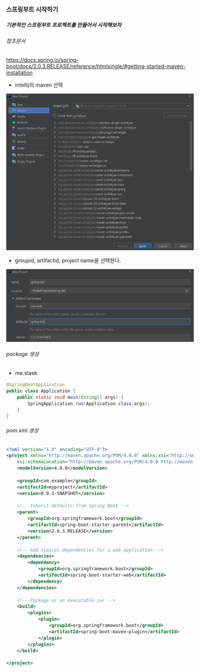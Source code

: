 ### 스프링부트 시작하기



##### 기본적인 스프링부트 프로젝트를 만들어서 시작해보자





###### 참조문서 

https://docs.spring.io/spring-boot/docs/2.0.3.RELEASE/reference/htmlsingle/#getting-started-maven-installation



- intellij의 maven 선택

![01-0](./images/01-0.PNG)



- groupid, artifactid, project name을 선택한다.

![01-1](./images/01-1.PNG)





###### package 생성

- me.staek

~~~java
@SpringBootApplication
public class Application {
    public static void main(String[] args) {
        SpringApplication.run(Application.class,args);
    }
}
~~~



###### pom.xml 생성

~~~xml
<?xml version="1.0" encoding="UTF-8"?>
<project xmlns="http://maven.apache.org/POM/4.0.0" xmlns:xsi="http://www.w3.org/2001/XMLSchema-instance"
	xsi:schemaLocation="http://maven.apache.org/POM/4.0.0 http://maven.apache.org/xsd/maven-4.0.0.xsd">
	<modelVersion>4.0.0</modelVersion>

	<groupId>com.example</groupId>
	<artifactId>myproject</artifactId>
	<version>0.0.1-SNAPSHOT</version>

	<!-- Inherit defaults from Spring Boot -->
	<parent>
		<groupId>org.springframework.boot</groupId>
		<artifactId>spring-boot-starter-parent</artifactId>
		<version>2.0.3.RELEASE</version>
	</parent>

	<!-- Add typical dependencies for a web application -->
	<dependencies>
		<dependency>
			<groupId>org.springframework.boot</groupId>
			<artifactId>spring-boot-starter-web</artifactId>
		</dependency>
	</dependencies>

	<!-- Package as an executable jar -->
	<build>
		<plugins>
			<plugin>
				<groupId>org.springframework.boot</groupId>
				<artifactId>spring-boot-maven-plugin</artifactId>
			</plugin>
		</plugins>
	</build>

</project>
~~~

